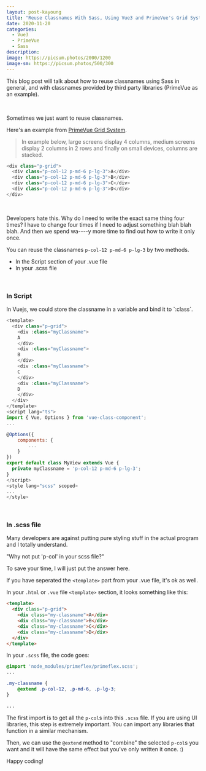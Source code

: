 ```yaml
---
layout: post-kayoung
title: "Reuse Classnames With Sass, Using Vue3 and PrimeVue's Grid System as An Example"
date: 2020-11-20
categories:
  - Vue3
  - PrimeVue
  - Sass
description:
image: https://picsum.photos/2000/1200
image-sm: https://picsum.photos/500/300
---
```


This blog post will talk about how to reuse classnames using Sass in general, and with classnames provided by third party libraries (PrimeVue as an example).

<br/>

Sometimes we just want to reuse classnames.

Here's an example from <a href="https://primefaces.org/primevue/showcase/#/grid">PrimeVue Grid System</a>.

> In example below, large screens display 4 columns, medium screens display 2 columns in 2 rows and finally on small devices, columns are stacked.

```js
<div class="p-grid">
  <div class="p-col-12 p-md-6 p-lg-3">A</div>
  <div class="p-col-12 p-md-6 p-lg-3">B</div>
  <div class="p-col-12 p-md-6 p-lg-3">C</div>
  <div class="p-col-12 p-md-6 p-lg-3">D</div>
</div>
```

<br/>

Developers hate this. Why do I need to write the exact same thing four times? I have to change four times if I need to adjust something blah blah blah. And then we spend wa----y more time to find out how to write it only once.

You can reuse the classnames `p-col-12 p-md-6 p-lg-3` by two methods.

<ul>
<li>
In the Script section of your .vue file
</li>
<li>
In your .scss file
</li>
</ul>
<br/>

<h3>In Script</h3>
In Vuejs, we could store the classname in a variable and bind it to `:class`.

```js
<template>
  <div class="p-grid">
    <div :class="myClassname">
    A
    </div>
    <div :class="myClassname">
    B
    </div>
    <div :class="myClassname">
    C
    </div>
    <div :class="myClassname">
    D
    </div>
  </div>
</template>
<script lang="ts">
import { Vue, Options } from 'vue-class-component';
...

@Options({
    components: {
        ...
    }
})
export default class MyView extends Vue {
  private myClassname = 'p-col-12 p-md-6 p-lg-3';
}
</script>
<style lang="scss" scoped>
...
</style>
```

<br/>
<h3>In .scss file</h3>
Many developers are against putting pure styling stuff in the actual program and I totally understand.

"Why not put 'p-col' in your scss file?"

To save your time, I will just put the answer here.

If you have seperated the `<template>` part from your .vue file, it's ok as well.

In your `.html` or `.vue` file `<template>` section, it looks something like this:

```html
<template>
  <div class="p-grid">
    <div class="my-classname">A</div>
    <div class="my-classname">B</div>
    <div class="my-classname">C</div>
    <div class="my-classname">D</div>
  </div>
</template>
```

In your `.scss` file, the code goes:

```scss
@import 'node_modules/primeflex/primeflex.scss';
...

.my-classname {
    @extend .p-col-12, .p-md-6, .p-lg-3;
}

...
```

The first import is to get all the `p-col`s into this `.scss` file. If you are using UI libraries, this step is extremely important. You can import any libraries that function in a similar mechanism.

Then, we can use the `@extend` method to "combine" the selected `p-col`s you want and it will have the same effect but you've only written it once. :)

Happy coding!
